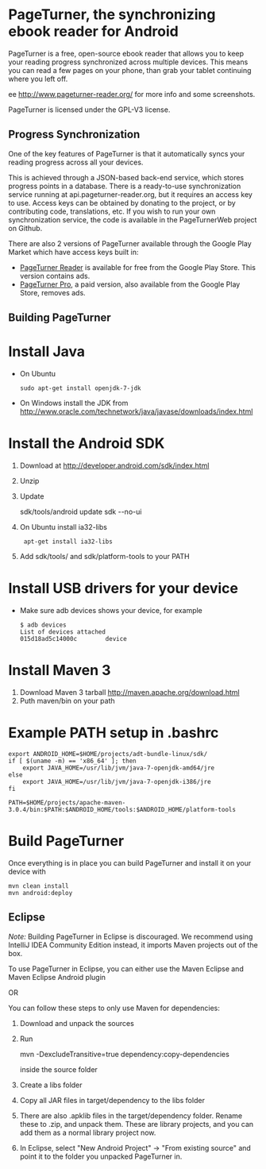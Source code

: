 PageTurner, the synchronizing ebook reader for Android
========================================================

PageTurner is a free, open-source ebook reader that allows you to keep your reading progress synchronized across multiple devices. This means you can read a few pages on your phone, than grab your tablet continuing where you left off.

ee http://www.pageturner-reader.org/ for more info and some screenshots.

PageTurner is licensed under the GPL-V3 license.


Progress Synchronization
------------------------

One of the key features of PageTurner is that it automatically syncs your reading progress across all your devices. 

This is achieved through a JSON-based back-end service, which stores progress points in a database.
There is a ready-to-use synchronization service running at api.pageturner-reader.org, but it requires an access key to use.
Access keys can be obtained by donating to the project, or by contributing code, translations, etc. If you wish to run your
own synchronization service, the code is available in the PageTurnerWeb project on Github.

There are also 2 versions of PageTurner available through the Google Play Market which have access keys built in:

 * [PageTurner Reader](https://play.google.com/store/apps/details?id=net.nightwhistler.pageturner.ads "PageTurner available for free") is available for free from the Google Play Store. This version contains ads. 
 * [PageTurner Pro](https://play.google.com/store/apps/details?id=net.nightwhistler.pageturner.pro "PageTurner Pro paid removes ads"), a paid version, also available from the Google Play Store, removes ads.


Building PageTurner
-------------------

# Install Java
*   On Ubuntu

        sudo apt-get install openjdk-7-jdk
*   On Windows install the JDK from http://www.oracle.com/technetwork/java/javase/downloads/index.html

# Install the Android SDK 

1.   Download at http://developer.android.com/sdk/index.html
2.   Unzip
3.   Update 

        sdk/tools/android update sdk --no-ui
4. On Ubuntu install ia32-libs

        apt-get install ia32-libs
5. Add sdk/tools/ and sdk/platform-tools to your PATH

# Install USB drivers for your device

*   Make sure adb devices shows your device, for example

        $ adb devices
        List of devices attached 
        015d18ad5c14000c        device

# Install Maven 3

1. Download Maven 3 tarball http://maven.apache.org/download.html
2. Puth maven/bin on your path

# Example PATH setup in .bashrc

    export ANDROID_HOME=$HOME/projects/adt-bundle-linux/sdk/
    if [ $(uname -m) == 'x86_64' ]; then
        export JAVA_HOME=/usr/lib/jvm/java-7-openjdk-amd64/jre
    else
        export JAVA_HOME=/usr/lib/jvm/java-7-openjdk-i386/jre
    fi

    PATH=$HOME/projects/apache-maven-3.0.4/bin:$PATH:$ANDROID_HOME/tools:$ANDROID_HOME/platform-tools

# Build PageTurner
Once everything is in place you can build PageTurner and install it on your device with 

    mvn clean install
    mvn android:deploy

Eclipse
-------

*Note:* Building PageTurner in Eclipse is discouraged. We recommend using IntelliJ IDEA Community Edition instead, it imports Maven projects out of the box.

To use PageTurner in Eclipse, you can either use the Maven Eclipse and Maven Eclipse Android plugin

OR

You can follow these steps to only use Maven for dependencies:

1.   Download and unpack the sources        
2.   Run    

        mvn -DexcludeTransitive=true dependency:copy-dependencies
        
     inside the source folder
3.   Create a libs folder
4.   Copy all JAR files in target/dependency to the libs folder
5.   There are also .apklib files in the target/dependency folder. 
     Rename these to .zip, and unpack them. These are library projects,
     and you can add them as a normal library project now.
6.   In Eclipse, select "New Android Project" -> "From existing source" and
     point it to the folder you unpacked PageTurner in.
